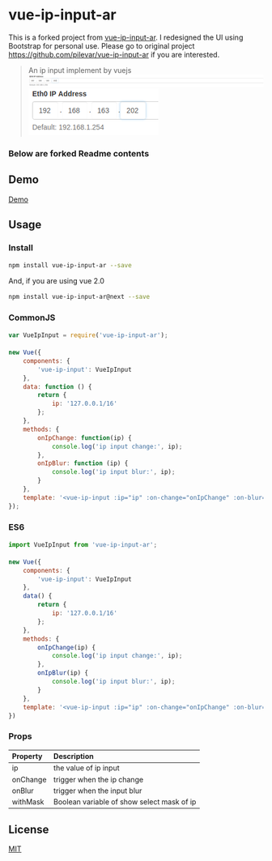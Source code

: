 # vue-ip-input-ar

This is a forked project from [vue-ip-input-ar](https://github.com/pilevar/vue-ip-input-ar). I redesigned the UI using Bootstrap for personal use. Please go to original project https://github.com/pilevar/vue-ip-input-ar if you are interested.

> An ip input implement by vuejs
![image](https://github.com/DouglasChenH/vue-ip-input-ar/raw/master/ipInput.png)
![image](https://github.com/DouglasChenH/vue-ip-input-ar/raw/master/ipInput1.png)

### Below are forked Readme contents
## Demo

[Demo](https://lakb248.github.io/vue-ip-input)

## Usage

### Install

```bash
npm install vue-ip-input-ar --save
```

And, if you are using vue 2.0

```bash
npm install vue-ip-input-ar@next --save
``` 

### CommonJS

```javascript
var VueIpInput = require('vue-ip-input-ar');

new Vue({
    components: {
        'vue-ip-input': VueIpInput
    },
    data: function () {
        return {
            ip: '127.0.0.1/16'
        };
    },
    methods: {
        onIpChange: function(ip) {
            console.log('ip input change:', ip);
        },
        onIpBlur: function (ip) {
            console.log('ip input blur:', ip);
        }
    },
    template: '<vue-ip-input :ip="ip" :on-change="onIpChange" :on-blur="onIpBlur" :with-mask="true"></vue-ip-input>'
});
```

### ES6
```javascript
import VueIpInput from 'vue-ip-input-ar';

new Vue({
    components: {
        'vue-ip-input': VueIpInput
    },
    data() {
        return {
            ip: '127.0.0.1/16'
        };
    },
    methods: {
        onIpChange(ip) {
            console.log('ip input change:', ip);
        },
        onIpBlur(ip) {
            console.log('ip input blur:', ip);
        }
    },
    template: '<vue-ip-input :ip="ip" :on-change="onIpChange" :on-blur="onIpBlur" :with-mask="true"></vue-ip-input>'
})
```

### Props
| Property | Description |
|:--|:--|
| ip | the value of ip input |
| onChange | trigger when the ip change |
| onBlur | trigger when the input blur |
| withMask | ‌Boolean variable of show select mask of ip |

## License

[MIT](http://opensource.org/licenses/MIT)
